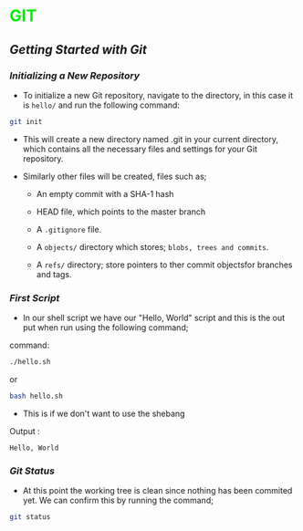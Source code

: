 # <font color="gree">GIT</font>

## _*Getting Started with Git*_

### _Initializing a New Repository_

- To initialize a new Git repository, navigate to the directory, in this case it is ``hello/`` and run the following command:

```bash
git init
```
    
- This will create a new directory named .git in your current directory, which contains all the necessary files and settings for your Git repository.
- Similarly other files will be created, files such as;

    - An empty commit with a SHA-1 hash

    - HEAD file, which points to the master branch

    - A ``.gitignore`` file.

    - A ``objects/`` directory which stores; ``blobs, trees and commits``.

    - A ``refs/`` directory; store pointers to ther commit objectsfor branches and tags.

### _First Script_

- In our shell script we have our "Hello, World" script and this is the out put when run using the following command;

command:
```bash
./hello.sh
```
or 

```bash
bash hello.sh
```

- This is if we don't want to use the shebang

Output :

```
Hello, World
```

### _*Git Status*_

- At this point the working tree is clean since nothing has been commited yet. We can confirm this by running the command;

```bash
git status
```



